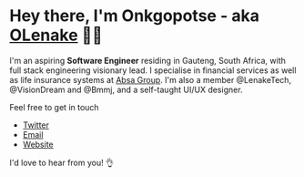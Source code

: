 # Hey there, I'm Onkgopotse - aka [OLenake](https://github.com/OLenake) 👋😎

I'm an aspiring **Software Engineer** residing in Gauteng, South Africa, with full stack engineering visionary lead. I specialise in financial services as well as life insurance systems at [Absa Group](https://www.absa.africa/absaafrica/). I'm also a member @LenakeTech, @VisionDream and @Bmmj, and a self-taught UI/UX designer.

Feel free to get in touch

- [Twitter](https://twitter.com/O_Lenake)
- [Email](mailto:onkgopotse@onkgopotselenake.me)
- [Website](https://onkgopotselenake.me/)

I'd love to hear from you! 👌

<!--
**OLenake/OLenake** is a ✨ _special_ ✨ repository because its `README.md` (this file) appears on your GitHub profile.

Here are some ideas to get you started:

- 🔭 I’m currently working on ...
- 🌱 I’m currently learning ...
- 👯 I’m looking to collaborate on ...
- 🤔 I’m looking for help with ...
- 💬 Ask me about ...
- 📫 How to reach me: ...
- 😄 Pronouns: ...
- ⚡ Fun fact: ...

Hi there, I'm Onkgopotse 👋
I'd love to hear from you! 😅
The repository **OLenake/OLenake** is my ✨ _special_ ✨ profile page on [GitHub](https://github.com/). The page `README.md` (this file) is a summary of my background.
Self-motivated, inspire greatness and responsible.
See my work history on LinkedIn [LinkedIn](https://twitter.com/O_Lenake).
-->
